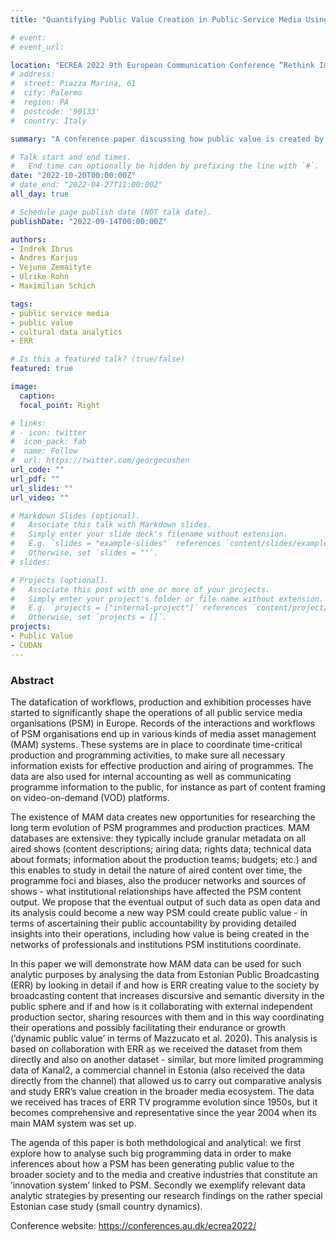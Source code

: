 ```yaml
---
title: "Quantifying Public Value Creation in Public Service Media Using Big Programming Data"

# event: 
# event_url: 

location: "ECREA 2022 9th European Communication Conference “Rethink Impact”, Aarhus University, Denmark"
# address:
#  street: Piazza Marina, 61
#  city: Palermo
#  region: PA
#  postcode: '90133'
#  country: Italy

summary: "A conference paper discussing how public value is created by public service media via an Estonian case study"

# Talk start and end times.
#   End time can optionally be hidden by prefixing the line with `#`.
date: "2022-10-20T00:00:00Z"
# date_end: "2022-04-27T11:00:00Z"
all_day: true

# Schedule page publish date (NOT talk date).
publishDate: "2022-09-14T00:00:00Z"

authors: 
- Indrek Ibrus
- Andres Karjus
- Vejune Zemaityte
- Ulrike Rohn
- Maximilian Schich

tags:
- public service media
- public value
- cultural data analytics
- ERR

# Is this a featured talk? (true/false)
featured: true

image:
  caption: 
  focal_point: Right

# links:
# - icon: twitter
#  icon_pack: fab
#  name: Follow
#  url: https://twitter.com/georgecushen
url_code: ""
url_pdf: ""
url_slides: ""
url_video: ""

# Markdown Slides (optional).
#   Associate this talk with Markdown slides.
#   Simply enter your slide deck's filename without extension.
#   E.g. `slides = "example-slides"` references `content/slides/example-slides.md`.
#   Otherwise, set `slides = ""`.
# slides:

# Projects (optional).
#   Associate this post with one or more of your projects.
#   Simply enter your project's folder or file name without extension.
#   E.g. `projects = ["internal-project"]` references `content/project/deep-learning/index.md`.
#   Otherwise, set `projects = []`.
projects:
- Public Value
- CUDAN
---
```


### Abstract

The datafication of workflows, production and exhibition processes have started to significantly shape the operations of all public service media organisations (PSM) in Europe. Records of the interactions and workflows of PSM organisations end up in various kinds of media asset management (MAM) systems. These systems are in place to coordinate time-critical production and programming activities, to make sure all necessary information exists for effective production and airing of programmes. The data are also used for internal accounting as well as communicating programme information to the public, for instance as part of content framing on video-on-demand (VOD) platforms.

The existence of MAM data creates new opportunities for researching the long term evolution of PSM programmes and production practices. MAM databases are extensive: they typically include granular metadata on all aired shows (content descriptions; airing data; rights data; technical data about formats; information about the production teams; budgets; etc.) and this enables to study in detail the nature of aired content over time, the programme foci and biases, also the producer networks and sources of shows - what institutional relationships have affected the PSM content output. We propose that the eventual output of such data as open data and its analysis could become a new way PSM could create public value - in terms of ascertaining their public accountability by providing detailed insights into their operations, including how value is being created in the networks of professionals and institutions PSM institutions coordinate.

In this paper we will demonstrate how MAM data can be used for such analytic purposes by analysing the data from Estonian Public Broadcasting (ERR) by looking in detail if and how is ERR creating value to the society by broadcasting content that increases discursive and semantic diversity in the public sphere and if and how is it collaborating with external independent production sector, sharing resources with them and in this way coordinating their operations and possibly facilitating their endurance or growth (’dynamic public value’ in terms of Mazzucato et al. 2020). This analysis is based on collaboration with ERR as we received the dataset from them directly and also on another dataset - similar, but more limited programming data of Kanal2, a commercial channel in Estonia (also received the data directly from the channel) that allowed us to carry out comparative analysis and study ERR’s value creation in the broader media ecosystem. The data we received has traces of ERR TV programme evolution since 1950s, but it becomes comprehensive and representative since the year 2004 when its main MAM system was set up.

The agenda of this paper is both methdological and analytical: we first explore how to analyse such big programming data in order to make inferences about how a PSM has been generating public value to the broader society and to the media and creative industries that constitute an ’innovation system’ linked to PSM. Secondly we exemplify relevant data analytic strategies by presenting our research findings on the rather special Estonian case study (small country dynamics). 

Conference website: https://conferences.au.dk/ecrea2022/